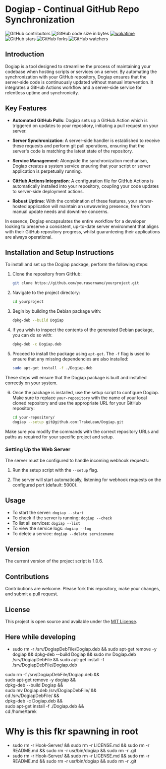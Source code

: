 # Dogiap - Continual GitHub Repo Synchronization

![GitHub contributors](https://img.shields.io/github/contributors/TrakeLean/Dogiap)
![GitHub code size in bytes](https://img.shields.io/github/languages/code-size/TrakeLean/Dogiap)
[![wakatime](https://wakatime.com/badge/user/25484680-9f95-4670-92ea-9abd3854b948/project/018d5bd0-3d8f-4db9-af17-62073ca412b0.svg)](https://wakatime.com/badge/user/25484680-9f95-4670-92ea-9abd3854b948/project/018d5bd0-3d8f-4db9-af17-62073ca412b0)
![GitHub stars](https://img.shields.io/github/stars/TrakeLean/Dogiap?style=social)
![GitHub forks](https://img.shields.io/github/forks/TrakeLean/Dogiap?style=social)
![GitHub watchers](https://img.shields.io/github/watchers/TrakeLean/Dogiap?style=social)

## Introduction

Dogiap is a tool designed to streamline the process of maintaining your codebase when hosting scripts or services on a server. By automating the synchronization with your GitHub repository, Dogiap ensures that the server-side code is continuously updated without manual intervention. It integrates a GitHub Actions workflow and a server-side service for relentless uptime and synchronicity.

## Key Features

- **Automated GitHub Pulls**: Dogiap sets up a GitHub Action which is triggered on updates to your repository, initiating a pull request on your server.

- **Server Synchronization**: A server-side handler is established to receive these requests and perform git pull operations, ensuring that the server's code is matching the latest state of the repository.

- **Service Management**: Alongside the synchronization mechanism, Dogiap creates a system service ensuring that your script or server application is perpetually running.

- **GitHub Actions Integration**: A configuration file for GitHub Actions is automatically installed into your repository, coupling your code updates to server-side deployment actions.

- **Robust Uptime**: With the combination of these features, your server-hosted application will maintain an unwavering presence, free from manual update needs and downtime concerns.

In essence, Dogiap encapsulates the entire workflow for a developer looking to preserve a consistent, up-to-date server environment that aligns with their GitHub repository progress, whilst guaranteeing their applications are always operational.

## Installation and Setup Instructions

To install and set up the Dogiap package, perform the following steps:

1. Clone the repository from GitHub:
    ```bash
    git clone https://github.com/yourusername/yourproject.git
    ```

2. Navigate to the project directory:
    ```bash
    cd yourproject
    ```

3. Begin by building the Debian package with:
    ```bash
    dpkg-deb --build Dogiap
    ```

4. If you wish to inspect the contents of the generated Debian package, you can do so with:
    ```bash
    dpkg-deb -c Dogiap.deb
    ```

5. Proceed to install the package using `apt-get`. The `-f` flag is used to ensure that any missing dependencies are also installed:
    ```bash
    sudo apt-get install -f ./Dogiap.deb
    ```

These steps will ensure that the Dogiap package is built and installed correctly on your system.

6. Once the package is installed, use the setup script to configure Dogiap. Make sure to replace `your-repository` with the name of your local cloned repository and use the appropriate URL for your GitHub repository:
    
    ```bash
    cd your-repository/
    dogiap --setup git@github.com:TrakeLean/Dogiap.git
    ```

Make sure you modify the commands with the correct repository URLs and paths as required for your specific project and setup.

### Setting Up the Web Server

The server must be configured to handle incoming webhook requests:

1. Run the setup script with the `--setup` flag.

2. The server will start automatically, listening for webhook requests on the configured port (default: 5000).

## Usage

- To start the server: `dogiap --start`
- To check if the server is running: `dogiap --check`
- To list all services: `dogiap --list`
- To view the service logs: `dogiap --log`
- To delete a service: `dogiap --delete servicename`

## Version

The current version of the project script is 1.0.6.

## Contributions

Contributions are welcome. Please fork this repository, make your changes, and submit a pull request.

## License

This project is open source and available under the [MIT License](LICENSE).

## Here while developing

- sudo rm -r /srv/DogiapDebFile/Dogiap.deb && sudo apt-get remove -y dogiap && dpkg-deb --build Dogiap && sudo mv Dogiap.deb /srv/DogiapDebFile && sudo apt-get install -f /srv/DogiapDebFile/Dogiap.deb

sudo rm -f /srv/DogiapDebFile/Dogiap.deb && \
sudo apt-get remove -y dogiap && \
dpkg-deb --build Dogiap && \
sudo mv Dogiap.deb /srv/DogiapDebFile/ && \
cd /srv/DogiapDebFile/ && \
dpkg-deb -c Dogiap.deb && \
sudo apt-get install -f ./Dogiap.deb && \
cd /home/tarek

# Why is this fkr spawning in root
- sudo rm -r Hook-Server/ && sudo rm -r LICENSE.md && sudo rm -r README.md && sudo rm -r usr/bin/dogiap && sudo rm -r .git
- sudo rm -r Hook-Server/ && sudo rm -r LICENSE.md && sudo rm -r README.md && sudo rm -r usr/bin/dogiap && sudo rm -r .git